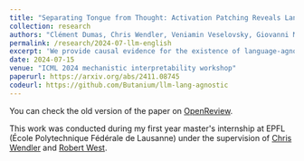 ```yaml
---
title: "Separating Tongue from Thought: Activation Patching Reveals Language-Agnostic Concept Representations in Transformers"
collection: research
authors: "Clément Dumas, Chris Wendler, Veniamin Veselovsky, Giovanni Monea, Robert West"
permalink: /research/2024-07-llm-english
excerpt: 'We provide causal evidence for the existence of language-agnostic concept representations within LLMs'
date: 2024-07-15
venue: "ICML 2024 mechanistic interpretability workshop"
paperurl: https://arxiv.org/abs/2411.08745
codeurl: https://github.com/Butanium/llm-lang-agnostic
---
```

You can check the old version of the paper on [OpenReview](https://openreview.net/forum?id=0ku2hIm4BS).

This work was conducted during my first year master's internship at EPFL (École Polytechnique Fédérale de Lausanne) under the supervision of [Chris Wendler](https://ch.linkedin.com/in/wendlerc) and [Robert West](https://dlab.epfl.ch/people/west/).

